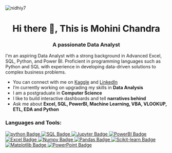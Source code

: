 
<p align="left"> <img src="https://komarev.com/ghpvc/?username=nidhiy7&label=Profile%20views&color=0e75b6&style=flat" alt="nidhiy7" /> </p>
<h1 align="center">Hi there 👋, This is Mohini Chandra</h1>
<h3 align="center">A passionate Data Analyst</h3>


<p>I'm an aspiring Data Analyst with a strong background in Advanced Excel, SQL, Python, and Power BI. Proficient in programming languages such as Python and SQL with experience in developing data-driven solutions to complex business problems.</p>

- You can connect with me on <a href = 'https://www.kaggle.com/michandra'>Kaggle</a> and <a href="https://www.linkedin.com/in/mohini-chandra-043560213/"> LinkedIn</a>
- I’m currently working on upgrading my skills in **Data Analysis**
- I am a postgraduate in **Computer Science**
- I like to build interactive dashboards and tell **narratives behind**
- Ask me about **Excel, SQL, PowerBI, Machine Learning, VBA, VLOOKUP, ETL, EDA and Python**

<h3 align="left">Languages and Tools:</h3>


<div id="badges">
  <a href="https://www.python.org/">
    <img src="https://img.shields.io/badge/Python-blue?style=for-the-badge&logo=python&logoColor=white" alt="python Badge"/>
  </a>
  <a href="https://www.mysql.com/">
    <img src="https://img.shields.io/badge/SQL-grey?style=for-the-badge&logo=mysql&logoColor=white" alt="SQL Badge"/>
  </a>
  <a href="https://jupyter.org/">
    <img src="https://img.shields.io/badge/Jupyter-orange?style=for-the-badge&logo=jupyter&logoColor=white" alt="Jupyter Badge"/>
  </a>
  <a href="https://www.microsoft.com/en-us/power-platform/products/power-bi/">
    <img src="https://img.shields.io/badge/PowerBI-yellow?style=for-the-badge&logo=PowerBI&logoColor=white&color=red" alt="PowerBI Badge"/>
  </a>
  <a href="https://www.microsoft.com/en-in/microsoft-365/excel">
    <img src="https://img.shields.io/badge/Excel-darkgreen?style=for-the-badge&logo=MicrosoftExcel&logoColor=white" alt="Excel Badge"/>
  </a>
  <a href="https://numpy.org/">
    <img src="https://img.shields.io/badge/Numpy-red?style=for-the-badge&logo=numpy&logoColor=white" alt="Numpy Badge"/>
  </a>
  <a href="https://pandas.pydata.org/">
    <img src="https://img.shields.io/badge/Pandas-cyan?style=for-the-badge&logo=pandas&logoColor=white" alt="Pandas Badge"/>
  </a>
  <a href="https://scikit-learn.org/stable/">
    <img src="https://img.shields.io/badge/Scikit-violet?style=for-the-badge&logo=scikitlearn&logoColor=white" alt="Scikit-learn Badge"/>
  </a>
  <a href="https://matplotlib.org/">
    <img src="https://img.shields.io/badge/Matplotlib-indigo?style=for-the-badge&logo=PowerBI&logoColor=white&color=red" alt="Matplotlib Badge"/>
  </a>
 <a href="https://www.microsoft.com/en-in/microsoft-365/powerpoint">
    <img src="https://img.shields.io/badge/PowerPoint-orange?style=for-the-badge&logo=Microsoft%20Powerpoint&logoColor=white" alt="PowerPoint Badge"/>
  </a>
</div>
